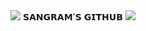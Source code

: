 
<img src="https://user-images.githubusercontent.com/73097560/115834477-dbab4500-a447-11eb-908a-139a6edaec5c.gif">
                      𝗦𝗔𝗡𝗚𝗥𝗔𝗠'𝗦 𝗚𝗜𝗧𝗛𝗨𝗕
<img src="https://user-images.githubusercontent.com/73097560/115834477-dbab4500-a447-11eb-908a-139a6edaec5c.gif">
